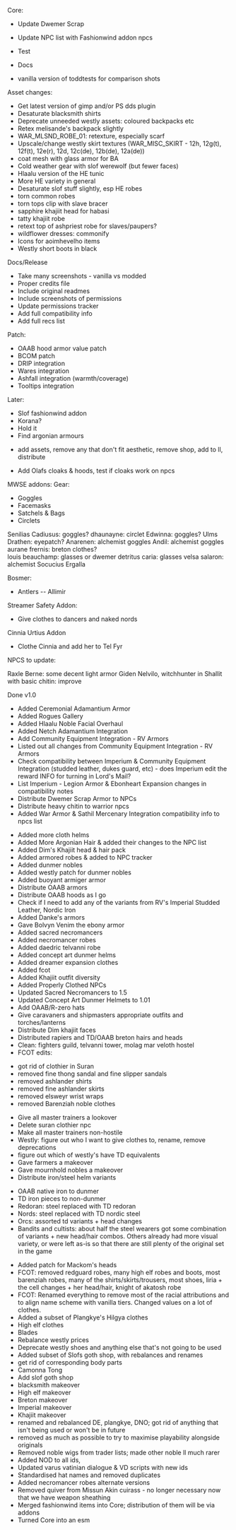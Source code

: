 Core:
* Update Dwemer Scrap
* Update NPC list with Fashionwind addon npcs

* Test
* Docs
* vanilla version of toddtests for comparison shots

Asset changes:
* Get latest version of gimp and/or PS dds plugin
* Desaturate blacksmith shirts
* Deprecate unneeded westly assets: coloured backpacks etc
* Retex melisande's backpack slightly
* WAR_MLSND_ROBE_01: retexture, especially scarf
* Upscale/change westly skirt textures (WAR_MISC_SKIRT - 12h, 12g(t), 12f(t), 12e(r), 12d, 12c(de), 12b(de), 12a(de))
* coat mesh with glass armor for BA
* Cold weather gear with slof werewolf (but fewer faces)
* Hlaalu version of the HE tunic 
* More HE variety in general
* Desaturate slof stuff slightly, esp HE robes
* torn common robes
* torn tops clip with slave bracer
* sapphire khajiit head for habasi
* tatty khajiit robe 
* retext top of ashpriest robe for slaves/paupers?
* wildflower dresses: commonify
* Icons for aoimhevelho items
* Westly short boots in black

Docs/Release
* Take many screenshots - vanilla vs modded
* Proper credits file
* Include original readmes
* Include screenshots of permissions
* Update permissions tracker
* Add full compatibility info
* Add full recs list


Patch:
* OAAB hood armor value patch
* BCOM patch
* DRIP integration
* Wares integration
* Ashfall integration (warmth/coverage)
* Tooltips integration

Later:
* Slof fashionwind addon 
* Korana?
* Hold it 
* Find argonian armours
- add assets, remove any that don't fit aesthetic, remove shop, add to ll, distribute
* Add Olafs cloaks & hoods, test if cloaks work on npcs

MWSE addons:
Gear:
* Goggles
* Facemasks
* Satchels & Bags
* Circlets

Senilias Cadiusus: goggles?
dhaunayne: circlet
Edwinna: goggles?
Ulms Drathen: eyepatch?
Anarenen: alchemist goggles
Andil: alchemist goggles
aurane frernis: breton clothes?  
louis beauchamp: glasses or dwemer
detritus caria: glasses
velsa salaron: alchemist
Socucius Ergalla 

Bosmer:
* Antlers
-- Allimir  

Streamer Safety Addon:
* Give clothes to dancers and naked nords

Cinnia Urtius Addon
* Clothe Cinnia and add her to Tel Fyr

NPCS to update:

Raxle Berne: some decent light armor
Giden Nelvilo, witchhunter in Shallit with basic chitin: improve


Done v1.0
- Added Ceremonial Adamantium Armor
- Added Rogues Gallery
- Added Hlaalu Noble Facial Overhaul
- Added Netch Adamantium Integration
- Add Community Equipment Integration - RV Armors
- Listed out all changes from Community Equipment Integration - RV Armors
- Check compatibility between Imperium & Community Equipment Integration (studded leather, dukes guard, etc) - does Imperium edit the reward INFO for turning in Lord's Mail?
- List Imperium - Legion Armor & Ebonheart Expansion changes in compatibility notes
- Distribute Dwemer Scrap Armor to NPCs
- Distribute heavy chitin to warrior npcs
- Added War Armor & Sathil Mercenary Integration compatibility info to npcs list  
* Added more cloth helms
* Added More Argonian Hair & added their changes to the NPC list
* Added Dim's Khajiit head & hair pack
* Added armored robes & added to NPC tracker
* Added dunmer nobles
* Added westly patch for dunmer nobles
* Added buoyant armiger armor
* Distribute OAAB armors
* Distribute OAAB hoods as I go
* Check if I need to add any of the variants from RV's Imperial Studded Leather, Nordic Iron
* Added Danke's armors
* Gave Bolvyn Venim the ebony armor
* Added sacred necromancers
* Added necromancer robes
* Added daedric telvanni robe
* Added concept art dunmer helms
* Added dreamer expansion clothes
* Added fcot
* Added Khajiit outfit diversity
* Added Properly Clothed NPCs
* Updated Sacred Necromancers to 1.5
* Updated Concept Art Dunmer Helmets to 1.01
* Add OAAB/R-zero hats
* Give caravaners and shipmasters appropriate outfits and torches/lanterns
* Distribute Dim khajiit faces
* Distributed rapiers and TD/OAAB breton hairs and heads  
* Clean: fighters guild, telvanni tower, molag mar veloth hostel
* FCOT edits:
- got rid of clothier in Suran  
- removed fine thong sandal and fine slipper sandals
- removed ashlander shirts
- removed fine ashlander skirts
- removed elsweyr wrist wraps
- removed Barenziah noble clothes
* Give all master trainers a lookover
* Delete suran clothier npc
* Make all master trainers non-hostile
* Westly: figure out who I want to give clothes to, rename, remove deprecations
* figure out which of westly's have TD equivalents
* Gave farmers a makeover
* Gave mournhold nobles a makeover 
* Distribute iron/steel helm variants
- OAAB native iron to dunmer
- TD iron pieces to non-dunmer
- Redoran: steel replaced with TD redoran
- Nords: steel replaced with TD nordic steel
- Orcs: assorted td variants + head changes
- Bandits and cultists: about half the steel wearers got some combination of variants + new head/hair combos. Others already had more visual variety, or were left as-is so that there are still plenty of the original set in the game
* Added patch for Mackom's heads 
* FCOT: removed redguard robes, many high elf robes and boots, most barenziah robes, many of the shirts/skirts/trousers, most shoes, liria + the cell changes + her head/hair, knight of akatosh robe
* FCOT: Renamed everything to remove most of the racial attributions and to align name scheme with vanilla tiers. Changed values on a lot of clothes.
* Added a subset of Plangkye's Hilgya clothes  
* High elf clothes
* Blades
* Rebalance westly prices
* Deprecate westly shoes and anything else that's not going to be used
* Added subset of Slofs goth shop, with rebalances and renames
* get rid of corresponding body parts
* Camonna Tong
* Add slof goth shop
* blacksmith makeover
* High elf makeover
* Breton makeover
* Imperial makeover 
* Khajiit makeover
* renamed and rebalanced DE, plangkye, DNO; got rid of anything that isn't being used or won't be in future
* removed as much as possible to try to maximise playability alongside originals  
* Removed noble wigs from trader lists; made other noble ll much rarer 
* Added NOD to all ids, 
* Updated varus vatinian dialogue & VD scripts with new ids
* Standardised hat names and removed duplicates  
* Added necromancer robes alternate versions
* Removed quiver from Missun Akin cuirass - no longer necessary now that we have weapon sheathing
* Merged fashionwind items into Core; distribution of them will be via addons
* Turned Core into an esm